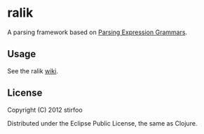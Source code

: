 # ralik

A parsing framework based on [Parsing Expression Grammars](http://en.wikipedia.org/wiki/Parsing_expression_grammar).

## Usage

See the ralik [wiki](wiki).

## License

Copyright (C) 2012 stirfoo

Distributed under the Eclipse Public License, the same as Clojure.
